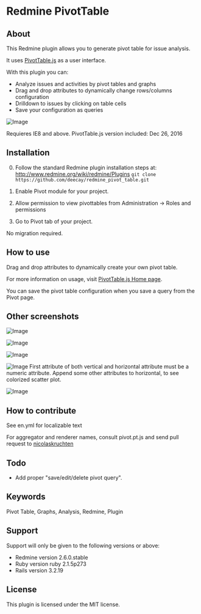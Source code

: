 # Redmine PivotTable


## About

This Redmine plugin allows you to generate pivot table for issue analysis.

It uses [PivotTable.js](http://nicolas.kruchten.com/pivottable/examples/) as a user interface.

With this plugin you can:
* Analyze issues and activities by pivot tables and graphs
* Drag and drop attributes to dynamically change rows/columns configuration
* Drilldown to issues by clicking on table cells
* Save your configuration as queries

![Image](https://raw.github.com/wiki/deecay/redmine_pivot_table/images/table_simple.jpg)

Requieres IE8 and above.
PivotTable.js version included: Dec 26, 2016


## Installation

0. Follow the standard Redmine plugin installation steps at: http://www.redmine.org/wiki/redmine/Plugins
``git clone https://github.com/deecay/redmine_pivot_table.git``
1. Enable Pivot module for your project.

2. Allow permission to view pivottables from Administration -> Roles and permissions

3. Go to Pivot tab of your project.

No migration required.


## How to use

Drag and drop attributes to dynamically create your own pivot table.

For more information on usage, visit [PivotTable.js Home page](http://nicolas.kruchten.com/pivottable/examples/).

You can save the pivot table configuration when you save a query from the Pivot page.

## Other screenshots

![Image](https://raw.github.com/wiki/deecay/redmine_pivot_table/images/heatmap.jpg)

![Image](https://raw.github.com/wiki/deecay/redmine_pivot_table/images/line.jpg)

![Image](https://raw.github.com/wiki/deecay/redmine_pivot_table/images/bar.jpg)

![Image](https://raw.github.com/wiki/deecay/redmine_pivot_table/images/scatter.jpg)
First attribute of both vertical and horizontal attribute must be a numeric attribute. Append some other attributes to horizontal, to see colorized scatter plot.

![Image](https://raw.github.com/wiki/deecay/redmine_pivot_table/images/activity.jpg)

## How to contribute

See en.yml for localizable text

For aggregator and renderer names, consult pivot.pt.js and send pull request to [nicolaskruchten](https://github.com/nicolaskruchten/pivottable)

## Todo

* Add proper "save/edit/delete pivot query".


## Keywords

Pivot Table, Graphs, Analysis, Redmine, Plugin


## Support

Support will only be given to the following versions or above:

* Redmine version                2.6.0.stable
* Ruby version                   ruby 2.1.5p273
* Rails version                  3.2.19


## License

This plugin is licensed under the MIT license.



